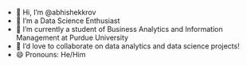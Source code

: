- 👋 Hi, I’m @abhishekkrov
- 👀 I’m a Data Science Enthusiast
- 🌱 I’m currently a student of Business Analytics and Information Management at Purdue University
- 💞️ I’d love to collaborate on data analytics and data science projects!
- 😄 Pronouns: He/Him

<!---
abhishekkrov/abhishekkrov is a ✨ special ✨ repository because its `README.md` (this file) appears on your GitHub profile.
You can click the Preview link to take a look at your changes.
--->
